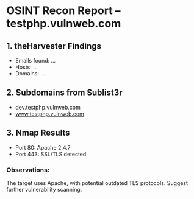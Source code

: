 # OSINT Recon Report – testphp.vulnweb.com

## 1. theHarvester Findings
- Emails found: ...
- Hosts: ...
- Domains: ...

## 2. Subdomains from Sublist3r
- dev.testphp.vulnweb.com
- www.testphp.vulnweb.com

## 3. Nmap Results
- Port 80: Apache 2.4.7
- Port 443: SSL/TLS detected

### Observations:
The target uses Apache, with potential outdated TLS protocols. Suggest further vulnerability scanning.
